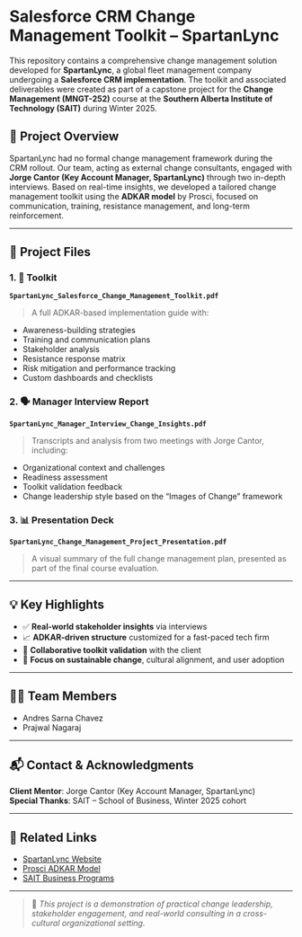 # Salesforce CRM Change Management Toolkit – SpartanLync

This repository contains a comprehensive change management solution developed for **SpartanLync**, a global fleet management company undergoing a **Salesforce CRM implementation**. The toolkit and associated deliverables were created as part of a capstone project for the **Change Management (MNGT-252)** course at the **Southern Alberta Institute of Technology (SAIT)** during Winter 2025.

## 📌 Project Overview

SpartanLync had no formal change management framework during the CRM rollout. Our team, acting as external change consultants, engaged with **Jorge Cantor (Key Account Manager, SpartanLync)** through two in-depth interviews. Based on real-time insights, we developed a tailored change management toolkit using the **ADKAR model** by Prosci, focused on communication, training, resistance management, and long-term reinforcement.

---

## 📁 Project Files

### 1. 🧰 Toolkit
**`SpartanLync_Salesforce_Change_Management_Toolkit.pdf`**  
> A full ADKAR-based implementation guide with:
- Awareness-building strategies
- Training and communication plans
- Stakeholder analysis
- Resistance response matrix
- Risk mitigation and performance tracking
- Custom dashboards and checklists

### 2. 🗣️ Manager Interview Report
**`SpartanLync_Manager_Interview_Change_Insights.pdf`**  
> Transcripts and analysis from two meetings with Jorge Cantor, including:
- Organizational context and challenges
- Readiness assessment
- Toolkit validation feedback
- Change leadership style based on the “Images of Change” framework

### 3. 📊 Presentation Deck
**`SpartanLync_Change_Management_Project_Presentation.pdf`**  
> A visual summary of the full change management plan, presented as part of the final course evaluation.

---

## 💡 Key Highlights
- ✅ **Real-world stakeholder insights** via interviews
- 📈 **ADKAR-driven structure** customized for a fast-paced tech firm
- 🤝 **Collaborative toolkit validation** with the client
- 🎯 **Focus on sustainable change**, cultural alignment, and user adoption

---

## 👨‍💼 Team Members
- Andres Sarna Chavez  
- Prajwal Nagaraj  

---

## 📬 Contact & Acknowledgments

**Client Mentor**: Jorge Cantor (Key Account Manager, SpartanLync)  
**Special Thanks**: SAIT – School of Business, Winter 2025 cohort

---

## 🔗 Related Links

- [SpartanLync Website](https://spartanlync.com)
- [Prosci ADKAR Model](https://www.prosci.com/methodology/adkar)
- [SAIT Business Programs](https://www.sait.ca)

---

> 📌 _This project is a demonstration of practical change leadership, stakeholder engagement, and real-world consulting in a cross-cultural organizational setting._